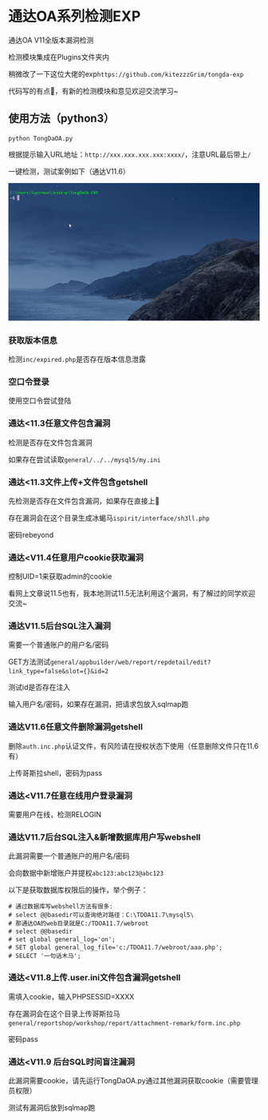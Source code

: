 # 通达OA系列检测EXP

通达OA V11全版本漏洞检测

检测模块集成在Plugins文件夹内

稍微改了一下这位大佬的exp`https://github.com/kitezzzGrim/tongda-exp`

代码写的有点💩，有新的检测模块和意见欢迎交流学习~

## 使用方法（python3）

```
python TongDaOA.py
```

根据提示输入URL地址：`http://xxx.xxx.xxx.xxx:xxxx/`，注意URL最后带上`/`

一键检测，测试案例如下（通达V11.6）

![](pic/1.gif)

### 获取版本信息

检测`inc/expired.php`是否存在版本信息泄露

### 空口令登录

使用空口令尝试登陆

### 通达<11.3任意文件包含漏洞

检测是否存在文件包含漏洞

如果存在尝试读取`general/../../mysql5/my.ini`

### 通达<11.3文件上传+文件包含getshell

先检测是否存在文件包含漏洞，如果存在直接上🐎

存在漏洞会在这个目录生成冰蝎马`ispirit/interface/sh3ll.php`

密码rebeyond

### 通达<V11.4任意用户cookie获取漏洞

控制UID=1来获取admin的cookie

看网上文章说11.5也有，我本地测试11.5无法利用这个漏洞，有了解过的同学欢迎交流~

### 通达V11.5后台SQL注入漏洞

需要一个普通账户的用户名/密码

GET方法测试`general/appbuilder/web/report/repdetail/edit?link_type=false&slot={}&id=2`

测试id是否存在注入

输入用户名/密码，如果存在漏洞，把请求包放入sqlmap跑

### 通达V11.6任意文件删除漏洞getshell

删除`auth.inc.php`认证文件，有风险请在授权状态下使用（任意删除文件只在11.6有）

上传哥斯拉shell，密码为pass

### 通达<V11.7任意在线用户登录漏洞

需要用户在线，检测RELOGIN

### 通达V11.7后台SQL注入&新增数据库用户写webshell

此漏洞需要一个普通账户的用户名/密码

会向数据中新增账户并提权`abc123:abc123@abc123`

以下是获取数据库权限后的操作，举个例子：

```
# 通过数据库写webshell方法有很多:
# select @@basedir可以查询绝对路径：C:\TDOA11.7\mysql5\
# 那通达OA的web目录就是C:/TDOA11.7/webroot
# select @@basedir
# set global general_log='on';
# SET global general_log_file='c:/TDOA11.7/webroot/aaa.php';
# SELECT '一句话木马';
```

### 通达<V11.8上传.user.ini文件包含漏洞getshell

需填入cookie，输入PHPSESSID=XXXX

存在漏洞会在这个目录上传哥斯拉马`general/reportshop/workshop/report/attachment-remark/form.inc.php`

密码pass

### 通达<V11.9 后台SQL时间盲注漏洞

此漏洞需要cookie，请先运行TongDaOA.py通过其他漏洞获取cookie（需要管理员权限）

测试有漏洞后放到sqlmap跑
